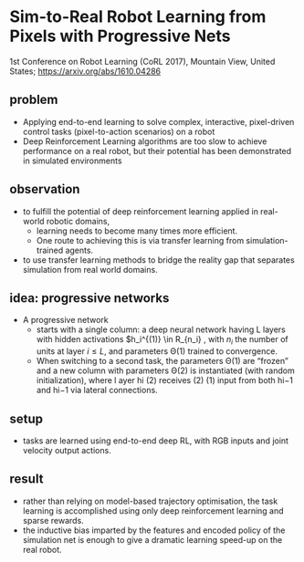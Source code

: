 # Sim-to-Real Robot Learning from Pixels with Progressive Nets
1st Conference on Robot Learning (CoRL 2017), Mountain View, United States;
https://arxiv.org/abs/1610.04286

## problem
* Applying end-to-end learning to solve complex, interactive, pixel-driven control tasks (pixel-to-action scenarios) on a robot
* Deep Reinforcement Learning algorithms are too slow to achieve performance on a real robot, but 
  their potential has been demonstrated in simulated environments
 
## observation
* to fulfill the potential of deep reinforcement learning applied in real-world robotic domains,
  * learning needs to become many times more efficient. 
  * One route to achieving this is via transfer learning from simulation-trained agents. 
*  to use transfer learning methods to bridge the reality gap that separates simulation from real world domains.

## idea: progressive networks
* A progressive network 
  * starts with a single column:
    a deep neural network having L layers with hidden activations $h_i^{(1)} \in R_{n_i} , 
    with $n_i$ the number of units at layer $i \le L$, and parameters Θ(1) trained to convergence. 
  * When switching to a second task, the parameters Θ(1) are “frozen” and 
    a new column with parameters Θ(2) is instantiated (with random initialization), where l
    ayer hi (2)  receives (2)  (1) input from both hi−1 and hi−1 via lateral connections.

## setup
* tasks are learned using end-to-end deep RL, with RGB inputs and joint velocity output actions.

## result
* rather than relying on model-based trajectory optimisation, the task learning is
  accomplished using only deep reinforcement learning and sparse rewards.
* the inductive bias imparted by the features and encoded policy of the simulation net is enough to 
  give a dramatic learning speed-up on the real robot.
